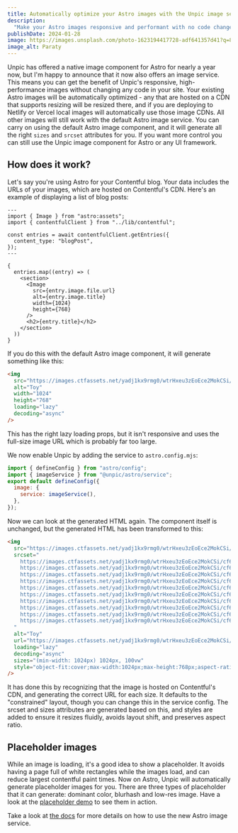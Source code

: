 ```yaml
---
title: Automatically optimize your Astro images with the Unpic image service
description:
  "Make your Astro images responsive and performant with no code changes"
publishDate: 2024-01-28
image: https://images.unsplash.com/photo-1623194417728-adf641357d41?q=80&w=2942&auto=format&fit=crop&ixlib=rb-4.0.3&ixid=M3wxMjA3fDB8MHxwaG90by1wYWdlfHx8fGVufDB8fHx8fA%3D%3D
image_alt: Paraty
---
```


Unpic has offered a native image component for Astro for nearly a year now, but
I'm happy to announce that it now also offers an image service. This means you
can get the benefit of Unpic's responsive, high-performance images without
changing any code in your site. Your existing Astro images will be automatically
optimized - any that are hosted on a CDN that supports resizing will be resized
there, and if you are deploying to Netlify or Vercel local images will
automatically use those image CDNs. All other images will still work with the
default Astro image service. You can carry on using the default Astro image
component, and it will generate all the right `sizes` and `srcset` attributes
for you. If you want more control you can still use the Unpic image component
for Astro or any UI framework.

## How does it work?

Let's say you're using Astro for your Contentful blog. Your data includes the
URLs of your images, which are hosted on Contentful's CDN. Here's an example of
displaying a list of blog posts:

```astro
---
import { Image } from "astro:assets";
import { contentfulClient } from "../lib/contentful";

const entries = await contentfulClient.getEntries({
  content_type: "blogPost",
});
---

{
  entries.map((entry) => (
    <section>
      <Image
        src={entry.image.file.url}
        alt={entry.image.title}
        width={1024}
        height={768}
      />
      <h2>{entry.title}</h2>
    </section>
  ))
}
```

If you do this with the default Astro image component, it will generate
something like this:

```html
<img
  src="https://images.ctfassets.net/yadj1kx9rmg0/wtrHxeu3zEoEce2MokCSi/cf6f68efdcf625fdc060607df0f3baef/quwowooybuqbl6ntboz3.jpg"
  alt="Toy"
  width="1024"
  height="768"
  loading="lazy"
  decoding="async"
/>
```

This has the right lazy loading props, but it isn't responsive and uses the
full-size image URL which is probably far too large.

We now enable Unpic by adding the service to `astro.config.mjs`:

```js
import { defineConfig } from "astro/config";
import { imageService } from "@unpic/astro/service";
export default defineConfig({
  image: {
    service: imageService(),
  },
});
```

Now we can look at the generated HTML again. The component itself is unchanged,
but the generated HTML has been transformed to this:

```html
<img
  src="https://images.ctfassets.net/yadj1kx9rmg0/wtrHxeu3zEoEce2MokCSi/cf6f68efdcf625fdc060607df0f3baef/quwowooybuqbl6ntboz3.jpg?w=1024&#38;h=768&#38;fit=fill"
  srcset="
    https://images.ctfassets.net/yadj1kx9rmg0/wtrHxeu3zEoEce2MokCSi/cf6f68efdcf625fdc060607df0f3baef/quwowooybuqbl6ntboz3.jpg?w=640&#38;fit=fill   640w,
    https://images.ctfassets.net/yadj1kx9rmg0/wtrHxeu3zEoEce2MokCSi/cf6f68efdcf625fdc060607df0f3baef/quwowooybuqbl6ntboz3.jpg?w=750&#38;fit=fill   750w,
    https://images.ctfassets.net/yadj1kx9rmg0/wtrHxeu3zEoEce2MokCSi/cf6f68efdcf625fdc060607df0f3baef/quwowooybuqbl6ntboz3.jpg?w=828&#38;fit=fill   828w,
    https://images.ctfassets.net/yadj1kx9rmg0/wtrHxeu3zEoEce2MokCSi/cf6f68efdcf625fdc060607df0f3baef/quwowooybuqbl6ntboz3.jpg?w=960&#38;fit=fill   960w,
    https://images.ctfassets.net/yadj1kx9rmg0/wtrHxeu3zEoEce2MokCSi/cf6f68efdcf625fdc060607df0f3baef/quwowooybuqbl6ntboz3.jpg?w=1024&#38;fit=fill 1024w,
    https://images.ctfassets.net/yadj1kx9rmg0/wtrHxeu3zEoEce2MokCSi/cf6f68efdcf625fdc060607df0f3baef/quwowooybuqbl6ntboz3.jpg?w=1080&#38;fit=fill 1080w,
    https://images.ctfassets.net/yadj1kx9rmg0/wtrHxeu3zEoEce2MokCSi/cf6f68efdcf625fdc060607df0f3baef/quwowooybuqbl6ntboz3.jpg?w=1280&#38;fit=fill 1280w,
    https://images.ctfassets.net/yadj1kx9rmg0/wtrHxeu3zEoEce2MokCSi/cf6f68efdcf625fdc060607df0f3baef/quwowooybuqbl6ntboz3.jpg?w=1668&#38;fit=fill 1668w,
    https://images.ctfassets.net/yadj1kx9rmg0/wtrHxeu3zEoEce2MokCSi/cf6f68efdcf625fdc060607df0f3baef/quwowooybuqbl6ntboz3.jpg?w=1920&#38;fit=fill 1920w,
    https://images.ctfassets.net/yadj1kx9rmg0/wtrHxeu3zEoEce2MokCSi/cf6f68efdcf625fdc060607df0f3baef/quwowooybuqbl6ntboz3.jpg?w=2048&#38;fit=fill 2048w
  "
  alt="Toy"
  url="https://images.ctfassets.net/yadj1kx9rmg0/wtrHxeu3zEoEce2MokCSi/cf6f68efdcf625fdc060607df0f3baef/quwowooybuqbl6ntboz3.jpg"
  loading="lazy"
  decoding="async"
  sizes="(min-width: 1024px) 1024px, 100vw"
  style="object-fit:cover;max-width:1024px;max-height:768px;aspect-ratio:1.333;width:100%"
/>
```

It has done this by recognizing that the image is hosted on Contentful's CDN,
and generating the correct URL for each size. It defaults to the "constrained"
layout, though you can change this in the service config. The srcset and sizes
attributes are generated based on this, and styles are added to ensure it
resizes fluidly, avoids layout shift, and preserves aspect ratio.

## Placeholder images

While an image is loading, it's a good idea to show a placeholder. It avoids
having a page full of white rectangles while the images load, and can reduce
largest contentful paint times. Now on Astro, Unpic will automatically generate
placeholder images for you. There are three types of placeholder that it can
generate: dominant color, blurhash and low-res image. Have a look at the
[placeholder demo](https://unpic-astro.netlify.app/placeholders/) to see them in
action.

Take a look at [the docs](/img/astro) for more details on how to use the new
Astro image service.

